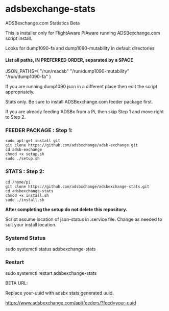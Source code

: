 # adsbexchange-stats
ADSBexchange.com Statistics Beta

This is installer only for FlightAware PiAware running ADSBexchange.com script install.

Looks for dump1090-fa and dump1090-mutability in default directories

#### List all paths, IN PREFERRED ORDER, separated by a SPACE
JSON_PATHS=( "/run/readsb" "/run/dump1090-mutability" "/run/dump1090-fa" )

If you are running dump1090 json in a different place then edit the script appropriately.


Stats only.  Be sure to install ADSBexchange.com feeder package first.

If you are already feeding ADSBx from a Pi, then skip Step 1 and move right to Step 2.

### FEEDER PACKAGE : Step 1:

    sudo apt-get install git
    git clone https://github.com/adsbxchange/adsb-exchange.git
    cd adsb-exchange
    chmod +x setup.sh
    sudo ./setup.sh


### STATS : Step 2:

    cd /home/pi
    git clone https://github.com/adsbxchange/adsbexchange-stats.git
    cd adsbexchange-stats
    chmod +x install.sh
    sudo ./install.sh
    
**After completing the setup do not delete this repository.**

Script assume location of json-status in .service file.  Change as needed to suit your install location.

### Systemd Status
sudo systemctl status adsbexchange-stats


### Restart
sudo systemctl restart adsbexchange-stats

BETA URL:

Replace your-uuid with adsbx stats generated uuid.

https://www.adsbexchange.com/api/feeders/?feed=your-uuid
